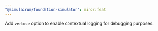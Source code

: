 ```yaml
---
"@simulacrum/foundation-simulator": minor:feat
---
```


Add `verbose` option to enable contextual logging for debugging purposes.
